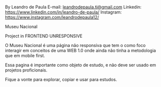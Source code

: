 By Leandro de Paula
E-mail: leandrodepaula.ti@gmail.com
Linkedin: https://www.linkedin.com/in/leandro-de-paula/
Instagram: https://www.instagram.com/leandrodepaula12/

Museu Nacional

Project in FRONTEND UNRESPONSIVE

O Museu Nacional é uma página não responsiva que tem o como foco interagir em conceitos de uma WEB 1.0 onde ainda não tinha a metodologia que em mobile first. 

Essa pagina é importante como objeto de estudo, e não deve ser usado em projetos proficionais.

Fique a vonte para explorar, copiar e usar para estudos.


